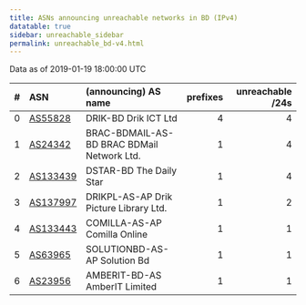 ```yaml
---
title: ASNs announcing unreachable networks in BD (IPv4)
datatable: true
sidebar: unreachable_sidebar
permalink: unreachable_bd-v4.html
---
```


Data as of 2019-01-19 18:00:00 UTC


<div class="datatable-begin"></div>

|   # | ASN                                      | (announcing) AS name                       |   prefixes |   unreachable /24s |
|----:|:-----------------------------------------|:-------------------------------------------|-----------:|-------------------:|
|   0 | [AS55828](unreachable_AS55828-v4.html)   | DRIK-BD Drik ICT Ltd                       |          4 |                  4 |
|   1 | [AS24342](unreachable_AS24342-v4.html)   | BRAC-BDMAIL-AS-BD BRAC BDMail Network Ltd. |          1 |                  4 |
|   2 | [AS133439](unreachable_AS133439-v4.html) | DSTAR-BD The Daily Star                    |          1 |                  4 |
|   3 | [AS137997](unreachable_AS137997-v4.html) | DRIKPL-AS-AP Drik Picture Library Ltd.     |          1 |                  2 |
|   4 | [AS133443](unreachable_AS133443-v4.html) | COMILLA-AS-AP Comilla Online               |          1 |                  1 |
|   5 | [AS63965](unreachable_AS63965-v4.html)   | SOLUTIONBD-AS-AP Solution Bd               |          1 |                  1 |
|   6 | [AS23956](unreachable_AS23956-v4.html)   | AMBERIT-BD-AS AmberIT Limited              |          1 |                  1 |

<div class="datatable-end"></div>